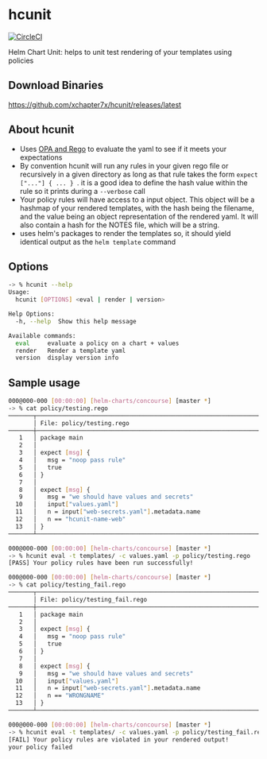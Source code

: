 # hcunit
[![CircleCI](https://circleci.com/gh/xchapter7x/hcunit.svg?style=svg)](https://circleci.com/gh/xchapter7x/hcunit)


Helm Chart Unit: helps to unit test rendering of your templates using policies

## Download Binaries
https://github.com/xchapter7x/hcunit/releases/latest

## About hcunit
- Uses [OPA and Rego](https://www.openpolicyagent.org/) to evaluate the yaml to see if it meets your expectations
- By convention hcunit will run any rules in your given rego file or recursively in a given directory as long as that rule takes the form `expect ["..."] { ... } `. it is a good idea to define the hash value within the rule so it prints during a `--verbose` call 
- Your policy rules will have access to a input object. This object will be a hashmap of your rendered templates, with the hash being the filename, and the value being an object representation of the rendered yaml. It will also contain a hash for the NOTES file, which will be a string. 
- uses helm's packages to render the templates so, it should yield identical output as the `helm template` command


## Options
```bash
-> % hcunit --help
Usage:
  hcunit [OPTIONS] <eval | render | version>

Help Options:
  -h, --help  Show this help message

Available commands:
  eval     evaluate a policy on a chart + values
  render   Render a template yaml
  version  display version info
```



## Sample usage
```bash
000@000-000 [00:00:00] [helm-charts/concourse] [master *]
-> % cat policy/testing.rego
───────┬───────────────────────────────────────────────────────────────
       │ File: policy/testing.rego
───────┼───────────────────────────────────────────────────────────────
   1   │ package main
   2   │
   3   │ expect [msg] {
   4   │   msg = "noop pass rule"
   5   │   true
   6   │ }
   7   │
   8   │ expect [msg] {
   9   │   msg = "we should have values and secrets"
  10   │   input["values.yaml"]
  11   │   n = input["web-secrets.yaml"].metadata.name
  12   │   n == "hcunit-name-web"
  13   │ }
───────┴───────────────────────────────────────────────────────────────

000@000-000 [00:00:00] [helm-charts/concourse] [master *]
-> % hcunit eval -t templates/ -c values.yaml -p policy/testing.rego
[PASS] Your policy rules have been run successfully!

000@000-000 [00:00:00] [helm-charts/concourse] [master *]
-> % cat policy/testing_fail.rego
───────┬───────────────────────────────────────────────────────────────
       │ File: policy/testing_fail.rego
───────┼───────────────────────────────────────────────────────────────
   1   │ package main
   2   │
   3   │ expect [msg] {
   4   │   msg = "noop pass rule"
   5   │   true
   6   │ }
   7   │
   8   │ expect [msg] {
   9   │   msg = "we should have values and secrets"
  10   │   input["values.yaml"]
  11   │   n = input["web-secrets.yaml"].metadata.name
  12   │   n == "WRONGNAME"
  13   │ }
───────┴───────────────────────────────────────────────────────────────

000@000-000 [00:00:00] [helm-charts/concourse] [master *]
-> % hcunit eval -t templates/ -c values.yaml -p policy/testing_fail.rego
[FAIL] Your policy rules are violated in your rendered output!
your policy failed

```














